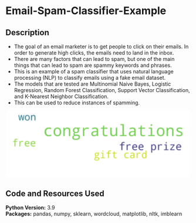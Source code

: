 # Email-Spam-Classifier-Example

## Description

- The goal of an email marketer is to get people to click on their emails.  In order to generate high clicks, the emails need to land in the inbox.
- There are many factors that can lead to spam, but one of the main things that can lead to spam are spammy keywords and phrases.
- This is an example of a spam classifier that uses natural language processing (NLP) to classify emails using a fake email dataset. 
- The models that are tested are Multinomial Naive Bayes, Logistic Regression, Random Forest Classification, Support Vector Classification, and K-Nearest Neighbor Classification.
- This can be used to reduce instances of spamming.

<p align="center">
<img src="spam-words.png" width="500" alt="spam">
</p>


## Code and Resources Used
**Python Version:** 3.9 <br> 
**Packages:** pandas, numpy, sklearn, wordcloud, matplotlib, nltk, imblearn
